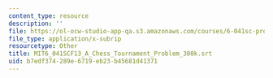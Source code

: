 ```yaml
---
content_type: resource
description: ''
file: https://ol-ocw-studio-app-qa.s3.amazonaws.com/courses/6-041sc-probabilistic-systems-analysis-and-applied-probability-fall-2013/b7edf374289e6719eb23b45681d41371_MIT6_041SCF13_A_Chess_Tournament_Problem_300k.srt
file_type: application/x-subrip
resourcetype: Other
title: MIT6_041SCF13_A_Chess_Tournament_Problem_300k.srt
uid: b7edf374-289e-6719-eb23-b45681d41371
---
```

